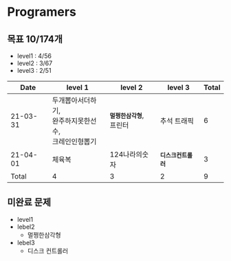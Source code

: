 # Programers

## 목표 10/174개

- level1 : 4/56
- level2 : 3/67
- level3 : 2/51

| Date     | level 1                                                      | level 2                          | level 3              | Total |
| -------- | ------------------------------------------------------------ | -------------------------------- | -------------------- | ----- |
| 21-03-31 | 두개뽑아서더하기, <br />완주하지못한선수, <br />크레인인형뽑기 | **`멀쩡한삼각형`**, <br />프린터 | 추석 트래픽          | 6     |
| 21-04-01 | 체육복                                                       | 124나라의숫자                    | **`디스크컨트롤러`** | 3     |
| Total    | 4                                                            | 3                                | 2                    | 9     |



## 미완료 문제

- level1
- lebel2
  - 멀쩡한삼각형
- lebel3
  - 디스크 컨트롤러